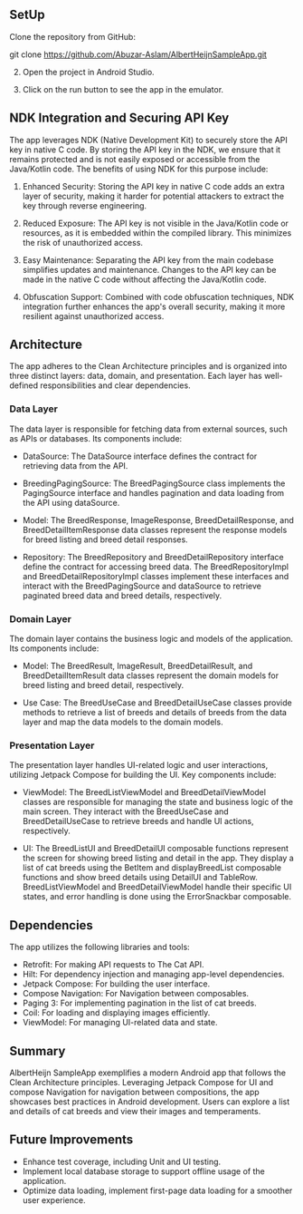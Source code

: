 ## SetUp

Clone the repository from GitHub:

git clone https://github.com/Abuzar-Aslam/AlbertHeijnSampleApp.git


2. Open the project in Android Studio.

3. Click on the run button to see the app in the emulator.

## NDK Integration and Securing API Key

The app leverages NDK (Native Development Kit) to securely store the API key in native C code. By storing the API key in the NDK, we ensure that it remains protected and is not easily exposed or accessible from the Java/Kotlin code. The benefits of using NDK for this purpose include:

1. Enhanced Security: Storing the API key in native C code adds an extra layer of security, making it harder for potential attackers to extract the key through reverse engineering.

2. Reduced Exposure: The API key is not visible in the Java/Kotlin code or resources, as it is embedded within the compiled library. This minimizes the risk of unauthorized access.

3. Easy Maintenance: Separating the API key from the main codebase simplifies updates and maintenance. Changes to the API key can be made in the native C code without affecting the Java/Kotlin code.

4. Obfuscation Support: Combined with code obfuscation techniques, NDK integration further enhances the app's overall security, making it more resilient against unauthorized access.

## Architecture

The app adheres to the Clean Architecture principles and is organized into three distinct layers: data, domain, and presentation. Each layer has well-defined responsibilities and clear dependencies.

### Data Layer

The data layer is responsible for fetching data from external sources, such as APIs or databases. Its components include:

- DataSource: The DataSource interface defines the contract for retrieving data from the API.
- BreedingPagingSource: The BreedPagingSource class implements the PagingSource interface and handles pagination and data loading from the API using dataSource.

- Model: The BreedResponse, ImageResponse, BreedDetailResponse, and BreedDetailItemResponse data classes represent the response models for breed listing and breed detail responses.

- Repository: The BreedRepository and BreedDetailRepository interface define the contract for accessing breed data. The BreedRepositoryImpl and BreedDetailRepositoryImpl classes implement these interfaces and interact with the BreedPagingSource and dataSource to retrieve paginated breed data and breed details, respectively.

### Domain Layer

The domain layer contains the business logic and models of the application. Its components include:

- Model: The BreedResult, ImageResult, BreedDetailResult, and BreedDetailItemResult data classes represent the domain models for breed listing and breed detail, respectively.

- Use Case: The BreedUseCase and BreedDetailUseCase classes provide methods to retrieve a list of breeds and details of breeds from the data layer and map the data models to the domain models.

### Presentation Layer

The presentation layer handles UI-related logic and user interactions, utilizing Jetpack Compose for building the UI. Key components include:

- ViewModel: The BreedListViewModel and BreedDetailViewModel classes are responsible for managing the state and business logic of the main screen. They interact with the BreedUseCase and BreedDetailUseCase to retrieve breeds and handle UI actions, respectively.

- UI: The BreedListUI and BreedDetailUI composable functions represent the screen for showing breed listing and detail in the app. They display a list of cat breeds using the BetItem and displayBreedList composable functions and show breed details using DetailUI and TableRow. BreedListViewModel and BreedDetailViewModel handle their specific UI states, and error handling is done using the ErrorSnackbar composable.

## Dependencies

The app utilizes the following libraries and tools:

- Retrofit: For making API requests to The Cat API.
- Hilt: For dependency injection and managing app-level dependencies.
- Jetpack Compose: For building the user interface.
- Compose Navigation: For Navigation between composables.
- Paging 3: For implementing pagination in the list of cat breeds.
- Coil: For loading and displaying images efficiently.
- ViewModel: For managing UI-related data and state.

## Summary

AlbertHeijn SampleApp exemplifies a modern Android app that follows the Clean Architecture principles. Leveraging Jetpack Compose for UI and compose Navigation for navigation between compositions, the app showcases best practices in Android development. Users can explore a list and details of cat breeds and view their images and temperaments.

## Future Improvements

- Enhance test coverage, including Unit and UI testing.
- Implement local database storage to support offline usage of the application.
- Optimize data loading, implement first-page data loading for a smoother user experience.